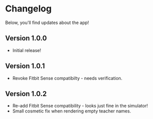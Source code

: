 # Changelog

Below, you'll find updates about the app!

## Version 1.0.0

- Initial release!

## Version 1.0.1

- Revoke Fitbit Sense compatibilty - needs verification.

## Version 1.0.2

- Re-add Fitbit Sense compatibility - looks just fine in the simulator!
- Small cosmetic fix when rendering empty teacher names.
